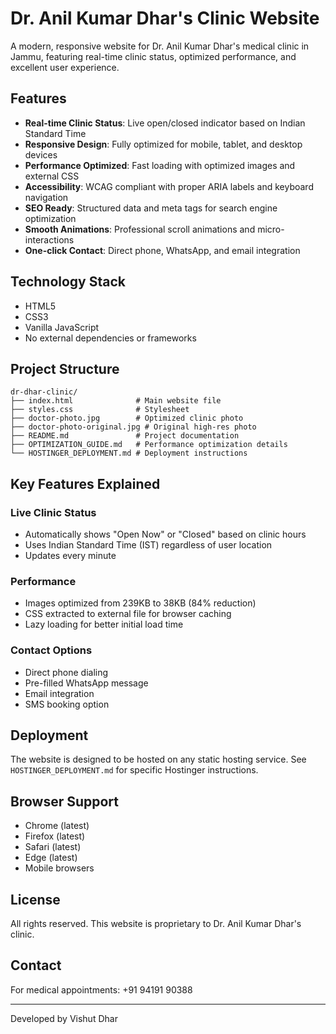 # Dr. Anil Kumar Dhar's Clinic Website

A modern, responsive website for Dr. Anil Kumar Dhar's medical clinic in Jammu, featuring real-time clinic status, optimized performance, and excellent user experience.

## Features

- **Real-time Clinic Status**: Live open/closed indicator based on Indian Standard Time
- **Responsive Design**: Fully optimized for mobile, tablet, and desktop devices
- **Performance Optimized**: Fast loading with optimized images and external CSS
- **Accessibility**: WCAG compliant with proper ARIA labels and keyboard navigation
- **SEO Ready**: Structured data and meta tags for search engine optimization
- **Smooth Animations**: Professional scroll animations and micro-interactions
- **One-click Contact**: Direct phone, WhatsApp, and email integration

## Technology Stack

- HTML5
- CSS3
- Vanilla JavaScript
- No external dependencies or frameworks

## Project Structure

```
dr-dhar-clinic/
├── index.html              # Main website file
├── styles.css              # Stylesheet
├── doctor-photo.jpg        # Optimized clinic photo
├── doctor-photo-original.jpg # Original high-res photo
├── README.md               # Project documentation
├── OPTIMIZATION_GUIDE.md   # Performance optimization details
└── HOSTINGER_DEPLOYMENT.md # Deployment instructions
```

## Key Features Explained

### Live Clinic Status
- Automatically shows "Open Now" or "Closed" based on clinic hours
- Uses Indian Standard Time (IST) regardless of user location
- Updates every minute

### Performance
- Images optimized from 239KB to 38KB (84% reduction)
- CSS extracted to external file for browser caching
- Lazy loading for better initial load time

### Contact Options
- Direct phone dialing
- Pre-filled WhatsApp message
- Email integration
- SMS booking option

## Deployment

The website is designed to be hosted on any static hosting service. See `HOSTINGER_DEPLOYMENT.md` for specific Hostinger instructions.

## Browser Support

- Chrome (latest)
- Firefox (latest)
- Safari (latest)
- Edge (latest)
- Mobile browsers

## License

All rights reserved. This website is proprietary to Dr. Anil Kumar Dhar's clinic.

## Contact

For medical appointments: +91 94191 90388

---

Developed by Vishut Dhar